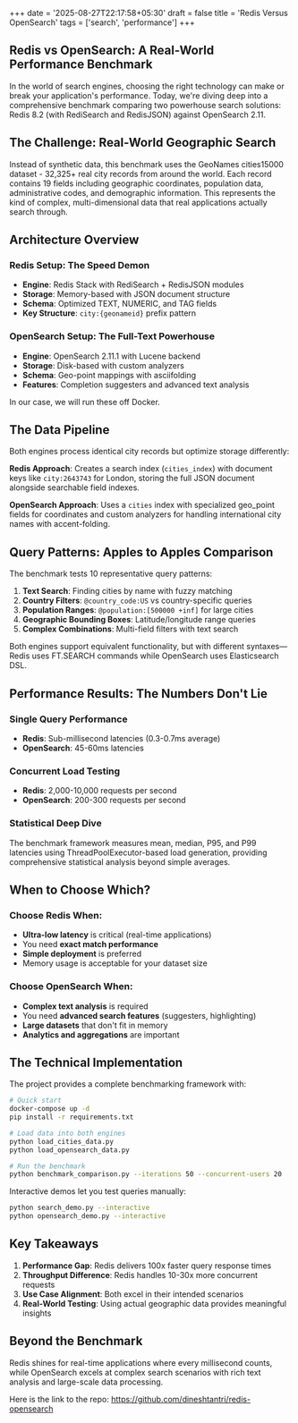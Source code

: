 +++
date = '2025-08-27T22:17:58+05:30'
draft = false
title = 'Redis Versus OpenSearch'
tags = ['search', 'performance']
+++

## Redis vs OpenSearch: A Real-World Performance Benchmark

In the world of search engines, choosing the right technology can make or break your application's performance. Today, we're diving deep into a comprehensive benchmark comparing two powerhouse search solutions: Redis 8.2 (with RediSearch and RedisJSON) against OpenSearch 2.11.

## The Challenge: Real-World Geographic Search

Instead of synthetic data, this benchmark uses the GeoNames cities15000 dataset - 32,325+ real city records from around the world. Each record contains 19 fields including geographic coordinates, population data, administrative codes, and demographic information. This represents the kind of complex, multi-dimensional data that real applications actually search through.

## Architecture Overview

### Redis Setup: The Speed Demon
- **Engine**: Redis Stack with RediSearch + RedisJSON modules
- **Storage**: Memory-based with JSON document structure
- **Schema**: Optimized TEXT, NUMERIC, and TAG fields
- **Key Structure**: `city:{geonameid}` prefix pattern

### OpenSearch Setup: The Full-Text Powerhouse  
- **Engine**: OpenSearch 2.11.1 with Lucene backend
- **Storage**: Disk-based with custom analyzers
- **Schema**: Geo-point mappings with asciifolding
- **Features**: Completion suggesters and advanced text analysis

In our case, we will run these off Docker.

## The Data Pipeline

Both engines process identical city records but optimize storage differently:

**Redis Approach**: Creates a search index (`cities_index`) with document keys like `city:2643743` for London, storing the full JSON document alongside searchable field indexes.

**OpenSearch Approach**: Uses a `cities` index with specialized geo_point fields for coordinates and custom analyzers for handling international city names with accent-folding.

## Query Patterns: Apples to Apples Comparison

The benchmark tests 10 representative query patterns:

1. **Text Search**: Finding cities by name with fuzzy matching
2. **Country Filters**: `@country_code:US` vs country-specific queries
3. **Population Ranges**: `@population:[500000 +inf]` for large cities
4. **Geographic Bounding Boxes**: Latitude/longitude range queries
5. **Complex Combinations**: Multi-field filters with text search

Both engines support equivalent functionality, but with different syntaxes—Redis uses FT.SEARCH commands while OpenSearch uses Elasticsearch DSL.

## Performance Results: The Numbers Don't Lie

### Single Query Performance
- **Redis**: Sub-millisecond latencies (0.3-0.7ms average)
- **OpenSearch**: 45-60ms latencies

### Concurrent Load Testing
- **Redis**: 2,000-10,000 requests per second
- **OpenSearch**: 200-300 requests per second

### Statistical Deep Dive
The benchmark framework measures mean, median, P95, and P99 latencies using ThreadPoolExecutor-based load generation, providing comprehensive statistical analysis beyond simple averages.

## When to Choose Which?

### Choose Redis When:
- **Ultra-low latency** is critical (real-time applications)
- You need **exact match performance** 
- **Simple deployment** is preferred
- Memory usage is acceptable for your dataset size

### Choose OpenSearch When:
- **Complex text analysis** is required
- You need **advanced search features** (suggesters, highlighting)
- **Large datasets** that don't fit in memory
- **Analytics and aggregations** are important

## The Technical Implementation

The project provides a complete benchmarking framework with:

```bash
# Quick start
docker-compose up -d
pip install -r requirements.txt

# Load data into both engines
python load_cities_data.py
python load_opensearch_data.py

# Run the benchmark
python benchmark_comparison.py --iterations 50 --concurrent-users 20
```

Interactive demos let you test queries manually:
```bash
python search_demo.py --interactive
python opensearch_demo.py --interactive
```

## Key Takeaways

1. **Performance Gap**: Redis delivers 100x faster query response times
2. **Throughput Difference**: Redis handles 10-30x more concurrent requests
3. **Use Case Alignment**: Both excel in their intended scenarios
4. **Real-World Testing**: Using actual geographic data provides meaningful insights

## Beyond the Benchmark

Redis shines for real-time applications where every millisecond counts, while OpenSearch excels at complex search scenarios with rich text analysis and large-scale data processing.

Here is the link to the repo: https://github.com/dineshtantri/redis-opensearch 